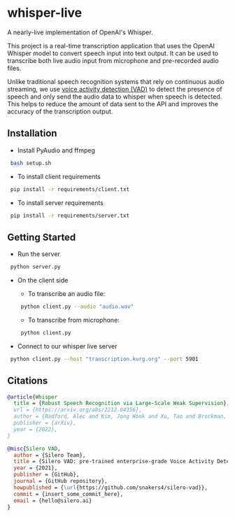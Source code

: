 # whisper-live
A nearly-live implementation of OpenAI's Whisper.

This project is a real-time transcription application that uses the OpenAI Whisper model to convert speech input into text output. It can be used to transcribe both live audio input from microphone and pre-recorded audio files.

Unlike traditional speech recognition systems that rely on continuous audio streaming, we use [voice activity detection (VAD)](https://github.com/snakers4/silero-vad) to detect the presence of speech and only send the audio data to whisper when speech is detected. This helps to reduce the amount of data sent to the API and improves the accuracy of the transcription output.

## Installation
- Install PyAudio and ffmpeg
```bash
 bash setup.sh
```

- To install client requirements
```bash
 pip install -r requirements/client.txt
```

- To install server requirements
```bash
 pip install -r requirements/server.txt
```

## Getting Started
- Run the server
```bash
 python server.py
```

- On the client side
    - To transcribe an audio file:
    ```bash
     python client.py --audio "audio.wav"
    ```

    - To transcribe from microphone:
    ```bash
     python client.py
    ```

- Connect to our whisper live server
```bash
 python client.py --host "transcription.kurg.org" --port 5901
```

## Citations
```bibtex
@article{Whisper
  title = {Robust Speech Recognition via Large-Scale Weak Supervision},
  url = {https://arxiv.org/abs/2212.04356},
  author = {Radford, Alec and Kim, Jong Wook and Xu, Tao and Brockman, Greg and McLeavey, Christine and Sutskever, Ilya},
  publisher = {arXiv},  
  year = {2022},
}
```

```bibtex
@misc{Silero VAD,
  author = {Silero Team},
  title = {Silero VAD: pre-trained enterprise-grade Voice Activity Detector (VAD), Number Detector and Language Classifier},
  year = {2021},
  publisher = {GitHub},
  journal = {GitHub repository},
  howpublished = {\url{https://github.com/snakers4/silero-vad}},
  commit = {insert_some_commit_here},
  email = {hello@silero.ai}
}